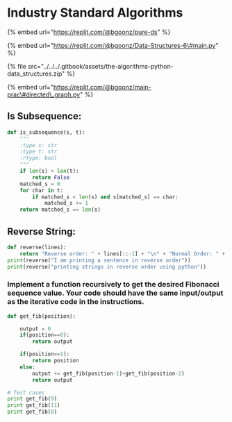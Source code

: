 # Industry Standard Algorithms

{% embed url="https://replit.com/@bgoonz/pure-ds" %}



{% embed url="https://replit.com/@bgoonz/Data-Structures-6\#main.py" %}



{% file src="../../../.gitbook/assets/the-algorithms-python-data\_structures.zip" %}







{% embed url="https://replit.com/@bgoonz/main-prac\#directed\_graph.py" %}



## Is Subsequence:

```python
def is_subsequence(s, t):
    """
    :type s: str
    :type t: str
    :rtype: bool
    """
    if len(s) > len(t):
        return False
    matched_s = 0
    for char in t:
        if matched_s < len(s) and s[matched_s] == char:
            matched_s += 1
    return matched_s == len(s)
```





## Reverse String:

```python
def reverse(lines):
    return "Reverse order: " + lines[::-1] + "\n" + "Normal Order: " + lines
print(reverse("I am printing a sentence in reverse order"))
print(reverse("printing strings in reverse order using python"))
```



### Implement a function recursively to get the desired Fibonacci sequence value. Your code should have the same input/output as the iterative code in the instructions.



```python
def get_fib(position):

    output = 0
    if(position==0):
        return output

    if(position==1):
        return position
    else:
        output += get_fib(position-1)+get_fib(position-2)
        return output

# Test cases
print get_fib(9)
print get_fib(11)
print get_fib(0)

```

